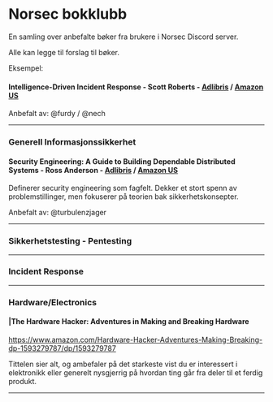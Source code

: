 # Norsec bokklubb
En samling over anbefalte bøker fra brukere i Norsec Discord server.

Alle kan legge til forslag til bøker.


Eksempel:

#### Intelligence-Driven Incident Response - Scott Roberts - [Adlibris](https://www.adlibris.com/no/bok/intelligence-driven-incident-response-9781491934944) / [Amazon US](https://www.amazon.com/dp/1491934948/ref=cm_sw_em_r_mt_dp_Q6FW5WB6FWMM7G5CGR6S)     
Anbefalt av: @furdy / @nech


- - -

### Generell Informasjonssikkerhet

#### Security Engineering: A Guide to Building Dependable Distributed Systems - Ross Anderson - [Adlibris](https://www.adlibris.com/no/bok/intelligence-driven-incident-response-9781491934944) / [Amazon US](https://www.amazon.com/Security-Engineering-Building-Dependable-Distributed/dp/1119642787/)

Definerer security engineering som fagfelt. Dekker et stort spenn av problemstillinger, men fokuserer på teorien bak sikkerhetskonsepter.

Anbefalt av: @turbulenzjager


- - -

### Sikkerhetstesting - Pentesting


- - - 

### Incident Response


- - - 

### Hardware/Electronics

#### |The Hardware Hacker: Adventures in Making and Breaking Hardware
https://www.amazon.com/Hardware-Hacker-Adventures-Making-Breaking-dp-1593279787/dp/1593279787

Tittelen sier alt, og ambefaler på det starkeste vist du er interessert i elektronikk eller generelt nysgjerrig på hvordan ting går fra deler til et ferdig produkt.
- - - 


